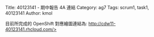 Title: 40123141 -  期中報告 4A 連結
Category: ag7
Tags: scrum1, task1, 40123141
Author: kmol

 

目前所完成的 OpenShift 對應繪圖連結為: <a href="http://cdw11-40123141.rhcloud.com/">http://cdw11-40123141.rhcloud.com/>

